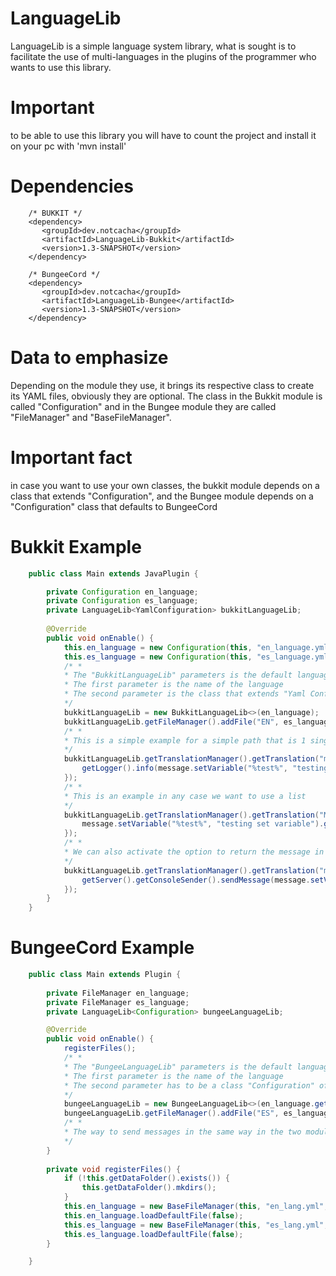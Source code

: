# LanguageLib

LanguageLib is a simple language system library, what is sought is to facilitate the use of multi-languages ​​in the plugins of the programmer who wants to use this library.

# Important
to be able to use this library you will have to count the project and install it on your pc with 'mvn install'

# Dependencies

```pom
    /* BUKKIT */
    <dependency>
       <groupId>dev.notcacha</groupId>
       <artifactId>LanguageLib-Bukkit</artifactId>
       <version>1.3-SNAPSHOT</version>
    </dependency>

    /* BungeeCord */
    <dependency>
       <groupId>dev.notcacha</groupId>
       <artifactId>LanguageLib-Bungee</artifactId>
       <version>1.3-SNAPSHOT</version>
    </dependency>
```

# Data to emphasize
Depending on the module they use, it brings its respective class to create its YAML files, obviously they are optional.
The class in the Bukkit module is called "Configuration" and in the Bungee module they are called "FileManager" and "BaseFileManager".

# Important fact
in case you want to use your own classes, the bukkit module depends on a class that extends "Configuration",
and the Bungee module depends on a "Configuration" class that defaults to BungeeCord 

# Bukkit Example

```java
    public class Main extends JavaPlugin {

        private Configuration en_language;
        private Configuration es_language;
        private LanguageLib<YamlConfiguration> bukkitLanguageLib;
        
        @Override
        public void onEnable() {
            this.en_language = new Configuration(this, "en_language.yml");
            this.es_language = new Configuration(this, "es_language.yml");
            /* *
            * The "BukkitLanguageLib" parameters is the default language
            * The first parameter is the name of the language
            * The second parameter is the class that extends "Yaml Configuration"
            */
            bukkitLanguageLib = new BukkitLanguageLib<>(en_language);
            bukkitLanguageLib.getFileManager().addFile("EN", es_language);
            /* *
            * This is a simple example for a simple path that is 1 single string
            */
            bukkitLanguageLib.getTranslationManager().getTranslation("messages.test").ifPresent(message -> {
                getLogger().info(message.setVariable("%test%", "testing set variable").getMessage("EN"));
            });
            /* *
            * This is an example in any case we want to use a list
            */
            bukkitLanguageLib.getTranslationManager().getTranslation("Messages.apagando-list").ifPresent(message -> {
                message.setVariable("%test%", "testing set variable").getMessages("EN").forEach(resultMessage -> getLogger().info(resultMessage));
            });
            /* *
            * We can also activate the option to return the message in colors as follows
            */
            bukkitLanguageLib.getTranslationManager().getTranslation("messages.test").ifPresent(message -> {
                getServer().getConsoleSender().sendMessage(message.setVariable("%test%", "testing set variable").setColor(true).getMessage("EN"));
            });
        }       
    }   
```

# BungeeCord Example

```java
    public class Main extends Plugin {
        
        private FileManager en_language;
        private FileManager es_language;
        private LanguageLib<Configuration> bungeeLanguageLib;

        @Override
        public void onEnable() {
            registerFiles();
            /* *
            * The "BungeeLanguageLib" parameters is the default language
            * The first parameter is the name of the language
            * The second parameter has to be a class "Configuration" of BungeeCord
            */
            bungeeLanguageLib = new BungeeLanguageLib<>(en_language.getFile());
            bungeeLanguageLib.getFileManager().addFile("ES", es_language.getFile());
            /* *
            * The way to send messages in the same way in the two modules, so that did not change, the only thing that changes is the variable when registering the library.
            */
        }
    
        private void registerFiles() {
            if (!this.getDataFolder().exists()) {
                this.getDataFolder().mkdirs();
            }
            this.en_language = new BaseFileManager(this, "en_lang.yml", "en_lang.yml");
            this.en_language.loadDefaultFile(false);
            this.es_language = new BaseFileManager(this, "es_lang.yml", "es_lang.yml");
            this.es_language.loadDefaultFile(false);
        }   

    }
```